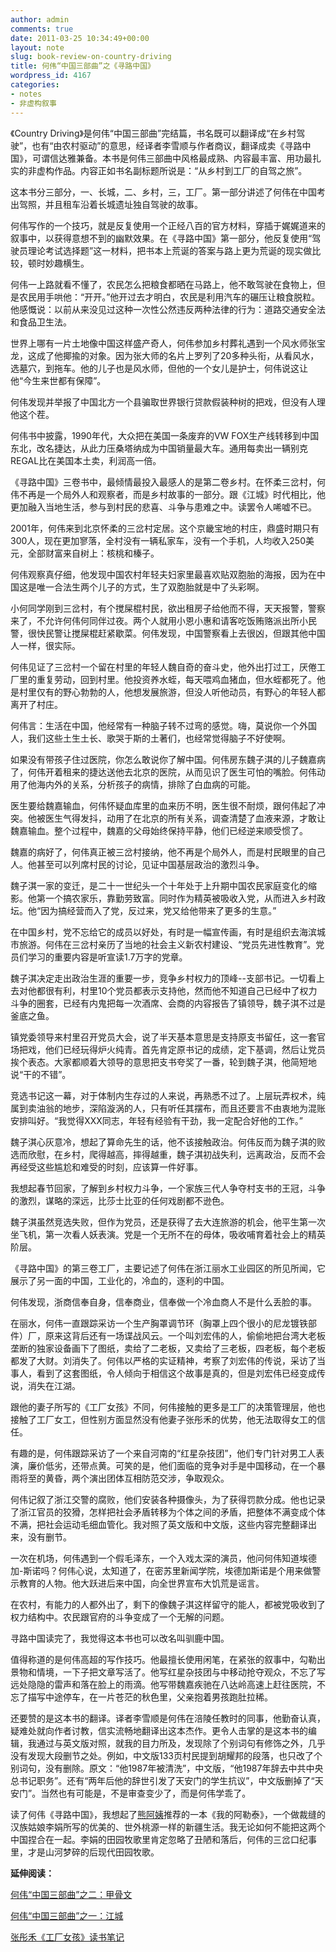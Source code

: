 ```yaml
---
author: admin
comments: true
date: 2011-03-25 10:34:49+00:00
layout: note
slug: book-review-on-country-driving
title: 何伟“中国三部曲”之《寻路中国》
wordpress_id: 4167
categories:
- notes
- 非虚构叙事
---
```


《Country Driving》是何伟“中国三部曲”完结篇，书名既可以翻译成“在乡村驾驶”，也有“由农村驱动”的意思，经译者李雪顺与作者商议，翻译成卖《寻路中国》，可谓信达雅兼备。本书是何伟三部曲中风格最成熟、内容最丰富、用功最扎实的非虚构作品。内容正如书名副标题所说是：“从乡村到工厂的自驾之旅”。

这本书分三部分，一、长城，二、乡村，三，工厂。第一部分讲述了何伟在中国考出驾照，并且租车沿着长城遗址独自驾驶的故事。

何伟写作的一个技巧，就是反复使用一个正经八百的官方材料，穿插于娓娓道来的叙事中，以获得意想不到的幽默效果。在《寻路中国》第一部分，他反复使用“驾驶员理论考试选择题”这一材料，把书本上荒诞的答案与路上更为荒诞的现实做比较，顿时妙趣横生。

何伟一上路就看不懂了，农民怎么把粮食都晒在马路上，他不敢驾驶在食物上，但是农民用手哄他：“开开。”他开过去才明白，农民是利用汽车的碾压让粮食脱粒。他感慨说：以前从来没见过这种一次性公然违反两种法律的行为：道路交通安全法和食品卫生法。

世界上哪有一片土地像中国这样盛产奇人，何伟参加乡村葬礼遇到一个风水师张宝龙，这成了他揶揄的对象。因为张大师的名片上罗列了20多种头衔，从看风水，选墓穴，到拖车。他的儿子也是风水师，但他的一个女儿是护士，何伟说这让他“今生来世都有保障”。

何伟发现并举报了中国北方一个县骗取世界银行贷款假装种树的把戏，但没有人理他这个茬。

何伟书中披露，1990年代，大众把在美国一条废弃的VW FOX生产线转移到中国东北，改名捷达，从此力压桑塔纳成为中国销量最大车。通用每卖出一辆别克REGAL比在美国本土卖，利润高一倍。

《寻路中国》三卷书中，最倾情最投入最感人的是第二卷乡村。在怀柔三岔村，何伟不再是一个局外人和观察者，而是乡村故事的一部分。跟《江城》时代相比，他更加融入当地生活，参与到村民的悲喜、斗争与患难之中。读罢令人唏嘘不已。

2001年，何伟来到北京怀柔的三岔村定居。这个京畿宝地的村庄，鼎盛时期只有300人，现在更加寥落，全村没有一辆私家车，没有一个手机，人均收入250美元，全部财富来自树上：核桃和榛子。

何伟观察真仔细，他发现中国农村年轻夫妇家里最喜欢贴双胞胎的海报，因为在中国这是唯一合法生两个儿子的方式，生了双胞胎就是中了头彩啊。

小何同学刚到三岔村，有个搅屎棍村民，欲出租房子给他而不得，天天报警，警察来了，不允许何伟何同伴过夜。两个人就用小恩小惠和请客吃饭贿赂派出所小民警，很快民警让搅屎棍赶紧歇菜。何伟发现，中国警察看上去很凶，但跟其他中国人一样，很实际。

何伟见证了三岔村一个留在村里的年轻人魏自奇的奋斗史，他外出打过工，厌倦工厂里的重复劳动，回到村里。他投资养水蛭，每天喂鸡血猪血，但水蛭都死了。他是村里仅有的野心勃勃的人，他想发展旅游，但没人听他动员，有野心的年轻人都离开了村庄。

何伟言：生活在中国，他经常有一种脑子转不过弯的感觉。嗨，莫说你一个外国人，我们这些土生土长、歌哭于斯的土著们，也经常觉得脑子不好使啊。

如果没有带孩子住过医院，你怎么敢说你了解中国。何伟房东魏子淇的儿子魏嘉病了，何伟开着租来的捷达送他去北京的医院，从而见识了医生可怕的嘴脸。何伟动用了他海内外的关系，分析孩子的病情，排除了白血病的可能。

医生要给魏嘉输血，何伟怀疑血库里的血来历不明，医生很不耐烦，跟何伟起了冲突。他被医生气得发抖，动用了在北京的所有关系，调查清楚了血液来源，才敢让魏嘉输血。整个过程中，魏嘉的父母始终保持平静，他们已经逆来顺受惯了。

魏嘉的病好了，何伟真正被三岔村接纳，他不再是个局外人，而是村民眼里的自己人。他甚至可以列席村民的讨论，见证中国基层政治的激烈斗争。

魏子淇一家的变迁，是二十一世纪头一个十年处于上升期中国农民家庭变化的缩影。他第一个搞农家乐，靠勤劳致富。同时作为精英被吸收入党，从而进入乡村政坛。他“因为搞经营而入了党，反过来，党又给他带来了更多的生意。”

在中国乡村，党不忘给它的成员以好处，有时是一幅宣传画，有时是组织去海滨城市旅游。何伟在三岔村亲历了当地的社会主义新农村建设、“党员先进性教育”。党员们学习的重要内容是听宣读1.7万字的党章。

 魏子淇决定走出政治生涯的重要一步，竞争乡村权力的顶峰--支部书记。一切看上去对他都很有利，村里10个党员都表示支持他，然而他不知道自己已经中了权力斗争的圈套，已经有内鬼把每一次酒席、会商的内容报告了镇领导，魏子淇不过是釜底之鱼。

镇党委领导来村里召开党员大会，说了半天基本意思是支持原支书留任，这一套官场把戏，他们已经玩得炉火纯青。首先肯定原书记的成绩，定下基调，然后让党员挨个表态。大家都顺着大领导的意思把支书夸奖了一番，轮到魏子淇，他简短地说“干的不错”。

竞选书记这一幕，对于体制内生存过的人来说，再熟悉不过了。上层玩弄权术，纯属到卖油翁的地步，深陷漩涡的人，只有听任其摆布，而且还要言不由衷地为混账安排叫好。“我觉得XXX同志，年轻有经验有干劲，我一定配合好他的工作。”

 魏子淇心灰意冷，想起了算命先生的话，他不该接触政治。何伟反而为魏子淇的败选而欣慰，在乡村，爬得越高，摔得越重，魏子淇初战失利，远离政治，反而不会再经受这些尴尬和难受的时刻，应该算一件好事。

我想起春节回家，了解到乡村权力斗争，一个家族三代人争夺村支书的王冠，斗争的激烈，谋略的深远，比莎士比亚的任何戏剧都不逊色。

魏子淇虽然竞选失败，但作为党员，还是获得了去大连旅游的机会，他平生第一次坐飞机，第一次看人妖表演。党是一个无所不在的母体，吸收哺育着社会上的精英阶层。

《寻路中国》的第三卷工厂，主要记述了何伟在浙江丽水工业园区的所见所闻，它展示了另一面的中国，工业化的，冷血的，逐利的中国。

何伟发现，浙商信奉自身，信奉商业，信奉做一个冷血商人不是什么丢脸的事。

在丽水，何伟一直跟踪采访一个生产胸罩调节环（胸罩上四个很小的尼龙镀铁部件）厂，原来这背后还有一场谍战风云。一个叫刘宏伟的人，偷偷地把台湾大老板垄断的独家设备画下了图纸，卖给了二老板，又卖给了三老板，四老板，每个老板都发了大财。刘消失了。何伟以严格的实证精神，考察了刘宏伟的传说，采访了当事人，看到了这套图纸，令人倾向于相信这个故事是真的，但是刘宏伟已经变成传说，消失在江湖。

跟他的妻子所写的《工厂女孩》不同，何伟接触的更多是工厂的决策管理层，他也接触了工厂女工，但性别方面显然没有他妻子张彤禾的优势，他无法取得女工的信任。

有趣的是，何伟跟踪采访了一个来自河南的“红星杂技团”，他们专门针对男工人表演，廉价低劣，还带点黄。可笑的是，他们面临的竞争对手是中国移动，在一个暴雨将至的黄昏，两个演出团体互相防范交涉，争取观众。

何伟记叙了浙江交警的腐败，他们安装各种摄像头，为了获得罚款分成。他也记录了浙江官员的狡猾，怎样把社会矛盾转移为个体之间的矛盾，把整体不满变成个体不满，把社会运动毛细血管化。我对照了英文版和中文版，这些内容完整翻译出来，没有删节。

一次在机场，何伟遇到一个假毛泽东，一个入戏太深的演员，他问何伟知道埃德加-斯诺吗？何伟心说，太知道了，在密苏里新闻学院，埃德加斯诺是个用来做警示教育的人物。他大跃进后来中国，向全世界宣布大饥荒是谣言。

在农村，有能力的人都外出了，剩下的像魏子淇这样留守的能人，都被党吸收到了权力结构中。农民跟官府的斗争变成了一个无解的问题。

寻路中国读完了，我觉得这本书也可以改名叫驯鹿中国。

值得称道的是何伟高超的写作技巧。他最擅长使用闲笔，在紧张的叙事中，勾勒出景物和情境，一下子把文章写活了。他写红星杂技团与中移动抢夺观众，不忘了写远处隐隐的雷声和落在脸上的雨滴。他写带魏嘉疾驰在八达岭高速上赶往医院，不忘了描写中途停车，在一片苍茫的秋色里，父亲抱着男孩跑肚拉稀。

还要赞的是这本书的翻译。译者李雪顺是何伟在涪陵任教时的同事，他勤奋认真，疑难处就向作者讨教，信实流畅地翻译出这本杰作。更令人击掌的是这本书的编辑，我通过与英文版对照，就我的目力所及，发现除了个别词句有修饰之外，几乎没有发现大段删节之处。例如，中文版133页村民提到胡耀邦的段落，也只改了个别词句，没有删除。原文：“他1987年被清洗”，中文版，“他1987年辞去中共中央总书记职务”。还有“两年后他的辞世引发了天安门的学生抗议”，中文版删掉了“天安门”。当然也有可能是，不是审查变少了，而是何伟学乖了。

读了何伟《寻路中国》，我想起了[熊阿姨](http://www.auntbear.com/)推荐的一本《我的阿勒泰》，一个做裁缝的汉族姑娘李娟所写的优美的、世外桃源一样的新疆生活。我无论如何不能把这两个中国捏合在一起。李娟的田园牧歌里肯定忽略了丑陋和落后，何伟的三岔口纪事里，才是山河梦碎的后现代田园牧歌。

**延伸阅读：**

[何伟“中国三部曲”之二：甲骨文](http://www.baibanbao.net/4145)

[何伟“中国三部曲”之一：江城](http://www.baibanbao.net/4120)

[张彤禾《工厂女孩》读书笔记](http://www.baibanbao.net/4094)
